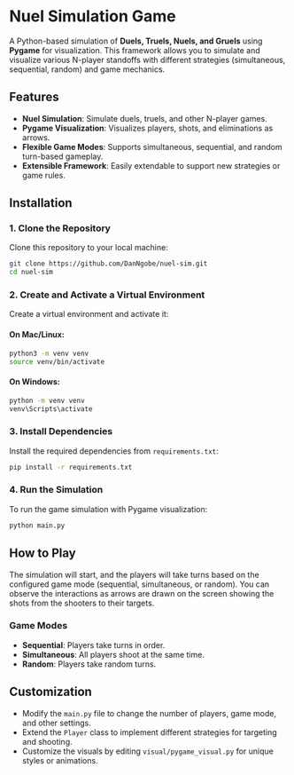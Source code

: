 # Nuel Simulation Game

A Python-based simulation of **Duels, Truels, Nuels, and Gruels** using **Pygame** for visualization. This framework allows you to simulate and visualize various N-player standoffs with different strategies (simultaneous, sequential, random) and game mechanics.

## Features
- **Nuel Simulation**: Simulate duels, truels, and other N-player games.
- **Pygame Visualization**: Visualizes players, shots, and eliminations as arrows.
- **Flexible Game Modes**: Supports simultaneous, sequential, and random turn-based gameplay.
- **Extensible Framework**: Easily extendable to support new strategies or game rules.

## Installation

### 1. Clone the Repository
Clone this repository to your local machine:

```bash
git clone https://github.com/DanNgobe/nuel-sim.git
cd nuel-sim
```

### 2. Create and Activate a Virtual Environment
Create a virtual environment and activate it:

#### On **Mac/Linux**:
```bash
python3 -m venv venv
source venv/bin/activate
```
#### On **Windows**:
```bash
python -m venv venv
venv\Scripts\activate
```

### 3. Install Dependencies
Install the required dependencies from `requirements.txt`:

```bash
pip install -r requirements.txt
```

### 4. Run the Simulation
To run the game simulation with Pygame visualization:

```bash
python main.py
```

## How to Play

The simulation will start, and the players will take turns based on the configured game mode (sequential, simultaneous, or random). You can observe the interactions as arrows are drawn on the screen showing the shots from the shooters to their targets.

### Game Modes
- **Sequential**: Players take turns in order.
- **Simultaneous**: All players shoot at the same time.
- **Random**: Players take random turns.

## Customization

- Modify the `main.py` file to change the number of players, game mode, and other settings.
- Extend the `Player` class to implement different strategies for targeting and shooting.
- Customize the visuals by editing `visual/pygame_visual.py` for unique styles or animations.